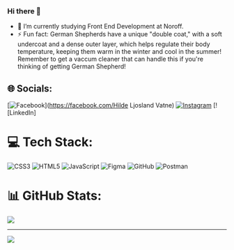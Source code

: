 ### Hi there 👋

- 🌱 I’m currently studying Front End Development at Noroff.
- ⚡ Fun fact: German Shepherds have a unique "double coat," with a soft undercoat and a dense outer layer, which helps regulate their body temperature, keeping them warm in the winter and cool in the summer! Remember to get a vaccum cleaner that can handle this if you're thinking of getting German Shepherd!
<!--
- 👯 I’m looking to collaborate on ...
- 🤔 I’m looking for help with ...
- 💬 Ask me about ...
- 📫 How to reach me: ...
- 😄 Pronouns: ...

-->

## 🌐 Socials:
[![Facebook](https://img.shields.io/badge/Facebook-%231877F2.svg?logo=Facebook&logoColor=white)](https://facebook.com/Hilde Ljosland Vatne) [![Instagram](https://img.shields.io/badge/Instagram-%23E4405F.svg?logo=Instagram&logoColor=white)](https://instagram.com/vatnehilde) [![LinkedIn]

# 💻 Tech Stack:
![CSS3](https://img.shields.io/badge/css3-%231572B6.svg?style=for-the-badge&logo=css3&logoColor=white) ![HTML5](https://img.shields.io/badge/html5-%23E34F26.svg?style=for-the-badge&logo=html5&logoColor=white) ![JavaScript](https://img.shields.io/badge/javascript-%23323330.svg?style=for-the-badge&logo=javascript&logoColor=%23F7DF1E) ![Figma](https://img.shields.io/badge/figma-%23F24E1E.svg?style=for-the-badge&logo=figma&logoColor=white) ![GitHub](https://img.shields.io/badge/github-%23121011.svg?style=for-the-badge&logo=github&logoColor=white) ![Postman](https://img.shields.io/badge/Postman-FF6C37?style=for-the-badge&logo=postman&logoColor=white)
# 📊 GitHub Stats:
![](https://github-readme-stats.vercel.app/api/top-langs/?username=Entav78&theme=dark&hide_border=false&include_all_commits=false&count_private=false&layout=compact)

---
[![](https://visitcount.itsvg.in/api?id=Entav78&icon=0&color=0)](https://visitcount.itsvg.in)

<!-- Proudly created with GPRM ( https://gprm.itsvg.in ) -->
